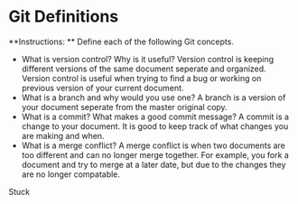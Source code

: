 # Git Definitions

**Instructions: ** Define each of the following Git concepts.

* What is version control?  Why is it useful?
Version control is keeping different versions of the same document seperate and organized. Version control is useful when trying to find a bug or working on previous version of your current document.
* What is a branch and why would you use one? 
A branch is a version of your document seperate from the master original copy.
* What is a commit? What makes a good commit message?
A commit is a change to your document. It is good to keep track of what changes you are making and when.
* What is a merge conflict?
A merge conflict is when two documents are too different and can no longer merge together. For example, you fork a document and try to merge at a later date, but due to the changes they are no longer compatable.

Stuck